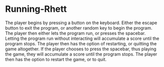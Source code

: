# Running-Rhett
The player begins by pressing a button on the keyboard. Either the escape button to exit the program, or another random key to begin the program. The player then either lets the program run, or presses the spacebar. Letting the program run without interacting will accumulate a score until the program stops. The player then has the option of restarting, or quitting the game altogether. If the player chooses to press the spacebar, thus playing the game, they will accumulate a score until the program stops. The player then has the option to restart the game, or to quit.
